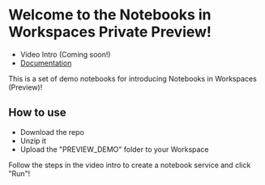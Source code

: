 # Welcome to the Notebooks in Workspaces Private Preview!

- Video Intro (Coming soon!)
- [Documentation](https://docs.snowflake.com/LIMITEDACCESS/notebooks-in-workspaces)

This is a set of demo notebooks for introducing Notebooks in Workspaces (Preview)!
## How to use
- Download the repo
- Unzip it
- Upload the "PREVIEW_DEMO" folder to your Workspace

Follow the steps in the video intro to create a notebook service and click "Run"!

